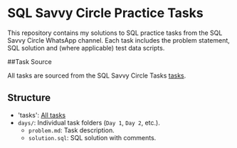 # SQL Savvy Circle Practice Tasks

This repository contains my solutions to SQL practice tasks from the SQL Savvy Circle WhatsApp channel. 
Each task includes the problem statement, SQL solution and (where applicable) test data scripts.

##Task Source

All tasks are sourced from the SQL Savvy Circle Tasks [tasks](https://docs.google.com/document/d/11EA85FL-5zT2hBe--SY-gyG6JI3A-V-KQCHQAWCTstI/edit?tab=t.0).


## Structure
- 'tasks': [All tasks](https://github.com/VasylBihari/SQL-Savvy-Circle-Tasks/blob/main/tasks/Q1%20SQL%20challenge.pdf)
- `days/`: Individual task folders (`Day 1`, `Day 2`, etc.).
  - `problem.md`: Task description.
  - `solution.sql`: SQL solution with comments.
 

